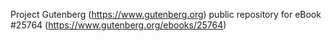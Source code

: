 Project Gutenberg (https://www.gutenberg.org) public repository for eBook #25764 (https://www.gutenberg.org/ebooks/25764)
